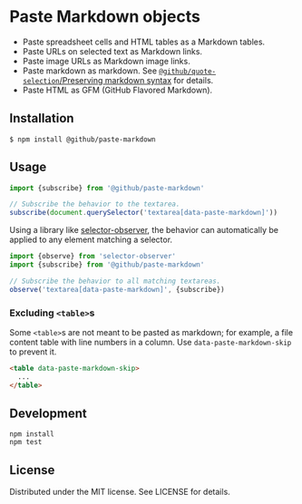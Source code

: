 # Paste Markdown objects

- Paste spreadsheet cells and HTML tables as a Markdown tables.
- Paste URLs on selected text as Markdown links.
- Paste image URLs as Markdown image links.
- Paste markdown as markdown. See [`@github/quote-selection`/Preserving markdown syntax](https://github.com/github/quote-selection/tree/9ae5f88f5bc3021f51d2dc9981eca83ce7cfe04f#preserving-markdown-syntax) for details.
- Paste HTML as GFM (GitHub Flavored Markdown).

## Installation

```
$ npm install @github/paste-markdown
```

## Usage

```js
import {subscribe} from '@github/paste-markdown'

// Subscribe the behavior to the textarea.
subscribe(document.querySelector('textarea[data-paste-markdown]'))
```

Using a library like [selector-observer][so], the behavior can automatically
be applied to any element matching a selector.

[so]: https://github.com/josh/selector-observer

```js
import {observe} from 'selector-observer'
import {subscribe} from '@github/paste-markdown'

// Subscribe the behavior to all matching textareas.
observe('textarea[data-paste-markdown]', {subscribe})
```

### Excluding `<table>`s

Some `<table>`s are not meant to be pasted as markdown; for example, a file content table with line numbers in a column. Use `data-paste-markdown-skip` to prevent it.

```html
<table data-paste-markdown-skip>
  ...
</table>
```

## Development

```
npm install
npm test
```

## License

Distributed under the MIT license. See LICENSE for details.
